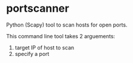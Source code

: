 # portscanner
Python (Scapy) tool to scan hosts for open ports. 

This command line tool takes 2 arguements:
1) target IP of host to scan
2) specify a port
